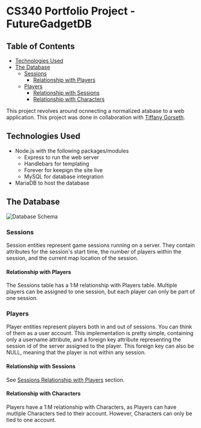 # CS340 Portfolio Project - FutureGadgetDB

## Table of Contents
- [Technologies Used](#technologies-used)
- [The Database](#the-database)
    - [Sessions](#sessions)
        - [Relationship with Players](#relationship-with-players)
    - [Players](#-players)
        - [Relationship with Sessions](#relationship-with-sessions)
        - [Relationship with Characters](#relationship-with-characters)

This project revolves around ocnnecting a normalized atabase to a web application. This project was
done in collaboration with [Tiffany Gorseth](https://github.com/togrseth).

## Technologies Used
- Node.js with the following packages/modules
    - Express to run the web server
    - Handlebars for templating
    - Forever for keepign the site live
    - MySQL for database integration
- MariaDB to host the database

## The Database
![Database Schema]()

### Sessions
Session entities represent game sessions running on a server. They contain attributes for the session's
start time, the number of players within the session, and the current map location of the session.

#### Relationship with Players
The Sessions table has a 1:M relationship with Players table. Multiple players can be assigned to
one session, but each player can only be part of one session. 

### Players
Player entities represent players both in and out of sessions. You can think of them as a user account.
This implementation is pretty simple, containing only a username attribute, and a foreign key attribute
representing the session id of the server assigned to the player. This foreign key can also be NULL, 
meaning that the player is not within any session. 

#### Relationship with Sessions
See [Sessions Relationship with Players](#relationship-with-players) section.

#### Relationship with Characters
Players have a 1:M relationship with Characters, as Players can have mutliple Characters tied to their
account. However, Characters can only be tied to one account.
